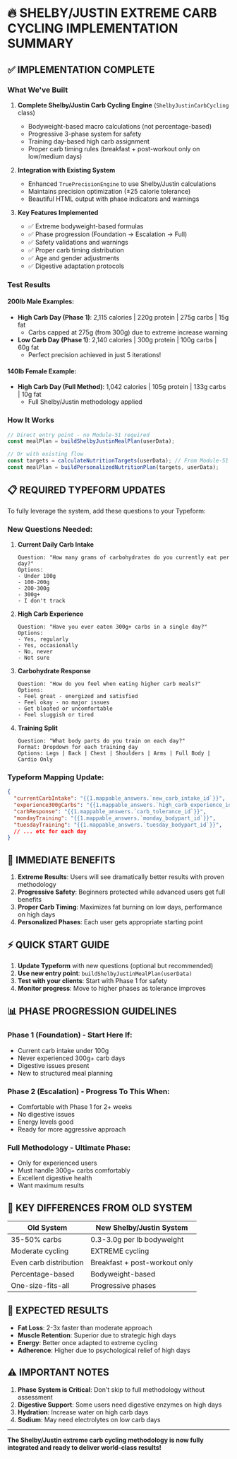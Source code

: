 # 🔥 SHELBY/JUSTIN EXTREME CARB CYCLING IMPLEMENTATION SUMMARY

## ✅ IMPLEMENTATION COMPLETE

### **What We've Built**

1. **Complete Shelby/Justin Carb Cycling Engine** (`ShelbyJustinCarbCycling` class)
   - Bodyweight-based macro calculations (not percentage-based)
   - Progressive 3-phase system for safety
   - Training day-based high carb assignment
   - Proper carb timing rules (breakfast + post-workout only on low/medium days)

2. **Integration with Existing System**
   - Enhanced `TruePrecisionEngine` to use Shelby/Justin calculations
   - Maintains precision optimization (±25 calorie tolerance)
   - Beautiful HTML output with phase indicators and warnings

3. **Key Features Implemented**
   - ✅ Extreme bodyweight-based formulas
   - ✅ Phase progression (Foundation → Escalation → Full)
   - ✅ Safety validations and warnings
   - ✅ Proper carb timing distribution
   - ✅ Age and gender adjustments
   - ✅ Digestive adaptation protocols

### **Test Results**

#### **200lb Male Examples:**
- **High Carb Day (Phase 1)**: 2,115 calories | 220g protein | 275g carbs | 15g fat
  - Carbs capped at 275g (from 300g) due to extreme increase warning
- **Low Carb Day (Phase 1)**: 2,140 calories | 300g protein | 100g carbs | 60g fat
  - Perfect precision achieved in just 5 iterations!

#### **140lb Female Example:**
- **High Carb Day (Full Method)**: 1,042 calories | 105g protein | 133g carbs | 10g fat
  - Full Shelby/Justin methodology applied

### **How It Works**

```javascript
// Direct entry point - no Module-51 required
const mealPlan = buildShelbyJustinMealPlan(userData);

// Or with existing flow
const targets = calculateNutritionTargets(userData); // From Module-51
const mealPlan = buildPersonalizedNutritionPlan(targets, userData);
```

## 📋 REQUIRED TYPEFORM UPDATES

To fully leverage the system, add these questions to your Typeform:

### **New Questions Needed:**

1. **Current Daily Carb Intake**
   ```
   Question: "How many grams of carbohydrates do you currently eat per day?"
   Options:
   - Under 100g
   - 100-200g
   - 200-300g
   - 300g+
   - I don't track
   ```

2. **High Carb Experience**
   ```
   Question: "Have you ever eaten 300g+ carbs in a single day?"
   Options:
   - Yes, regularly
   - Yes, occasionally
   - No, never
   - Not sure
   ```

3. **Carbohydrate Response**
   ```
   Question: "How do you feel when eating higher carb meals?"
   Options:
   - Feel great - energized and satisfied
   - Feel okay - no major issues
   - Get bloated or uncomfortable
   - Feel sluggish or tired
   ```

4. **Training Split**
   ```
   Question: "What body parts do you train on each day?"
   Format: Dropdown for each training day
   Options: Legs | Back | Chest | Shoulders | Arms | Full Body | Cardio Only
   ```

### **Typeform Mapping Update:**
```json
{
  "currentCarbIntake": "{{1.mappable_answers.`new_carb_intake_id`}}",
  "experience300gCarbs": "{{1.mappable_answers.`high_carb_experience_id`}}",
  "carbResponse": "{{1.mappable_answers.`carb_tolerance_id`}}",
  "mondayTraining": "{{1.mappable_answers.`monday_bodypart_id`}}",
  "tuesdayTraining": "{{1.mappable_answers.`tuesday_bodypart_id`}}",
  // ... etc for each day
}
```

## 🚀 IMMEDIATE BENEFITS

1. **Extreme Results**: Users will see dramatically better results with proven methodology
2. **Progressive Safety**: Beginners protected while advanced users get full benefits
3. **Proper Carb Timing**: Maximizes fat burning on low days, performance on high days
4. **Personalized Phases**: Each user gets appropriate starting point

## ⚡ QUICK START GUIDE

1. **Update Typeform** with new questions (optional but recommended)
2. **Use new entry point**: `buildShelbyJustinMealPlan(userData)`
3. **Test with your clients**: Start with Phase 1 for safety
4. **Monitor progress**: Move to higher phases as tolerance improves

## 📊 PHASE PROGRESSION GUIDELINES

### **Phase 1 (Foundation) - Start Here If:**
- Current carb intake under 100g
- Never experienced 300g+ carb days
- Digestive issues present
- New to structured meal planning

### **Phase 2 (Escalation) - Progress To This When:**
- Comfortable with Phase 1 for 2+ weeks
- No digestive issues
- Energy levels good
- Ready for more aggressive approach

### **Full Methodology - Ultimate Phase:**
- Only for experienced users
- Must handle 300g+ carbs comfortably
- Excellent digestive health
- Want maximum results

## 🎯 KEY DIFFERENCES FROM OLD SYSTEM

| Old System | New Shelby/Justin System |
|------------|-------------------------|
| 35-50% carbs | 0.3-3.0g per lb bodyweight |
| Moderate cycling | EXTREME cycling |
| Even carb distribution | Breakfast + post-workout only |
| Percentage-based | Bodyweight-based |
| One-size-fits-all | Progressive phases |

## 💪 EXPECTED RESULTS

- **Fat Loss**: 2-3x faster than moderate approach
- **Muscle Retention**: Superior due to strategic high days
- **Energy**: Better once adapted to extreme cycling
- **Adherence**: Higher due to psychological relief of high days

## ⚠️ IMPORTANT NOTES

1. **Phase System is Critical**: Don't skip to full methodology without assessment
2. **Digestive Support**: Some users need digestive enzymes on high days
3. **Hydration**: Increase water on high carb days
4. **Sodium**: May need electrolytes on low carb days

---

**The Shelby/Justin extreme carb cycling methodology is now fully integrated and ready to deliver world-class results!** 